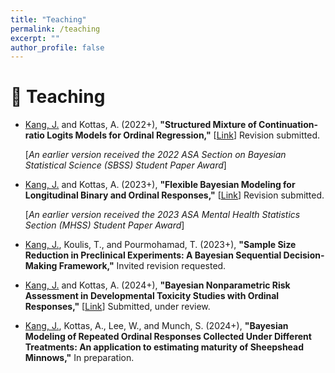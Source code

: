 ```yaml
---
title: "Teaching"
permalink: /teaching
excerpt: ""
author_profile: false
---
```


# 📝 Teaching

- <u>Kang, J.</u> and Kottas, A. (2022+), **"Structured Mixture of Continuation-ratio Logits Models for Ordinal Regression,"** [<a href="https://arxiv.org/pdf/2211.04034" target="_blank">Link</a>] Revision submitted.
  
  [*An earlier version received the 2022 ASA Section on Bayesian Statistical Science (SBSS) Student Paper Award*]

- <u>Kang, J.</u> and Kottas, A. (2023+), **"Flexible Bayesian Modeling for Longitudinal Binary and Ordinal Responses,"** [<a href="https://arxiv.org/pdf/2307.00224" target="_blank">Link</a>] Revision submitted.
  
  [*An earlier version received the 2023 ASA Mental Health Statistics Section (MHSS) Student Paper Award*]

- <u>Kang, J.</u>, Koulis, T., and Pourmohamad, T. (2023+), **"Sample Size Reduction in Preclinical Experiments: A Bayesian Sequential Decision-Making Framework,"** Invited revision requested. 

- <u>Kang, J.</u> and Kottas, A. (2024+), **"Bayesian Nonparametric Risk Assessment in Developmental Toxicity Studies with Ordinal Responses,"** [<a href="https://arxiv.org/pdf/2408.11803" target="_blank">Link</a>] Submitted, under review.

- <u>Kang, J.</u>, Kottas, A., Lee, W., and Munch, S. (2024+), **"Bayesian Modeling of Repeated Ordinal Responses Collected Under Different Treatments: An application to estimating maturity of Sheepshead Minnows,"** In preparation. 
